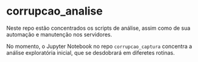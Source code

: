 # corrupcao_analise

Neste repo estão concentrados os scripts de análise, assim como de sua automação e manutenção nos servidores.

No momento, o Jupyter Notebook no repo `corrupcao_captura` concentra a análise exploratória inicial, que se desdobrará em diferetes rotinas.
